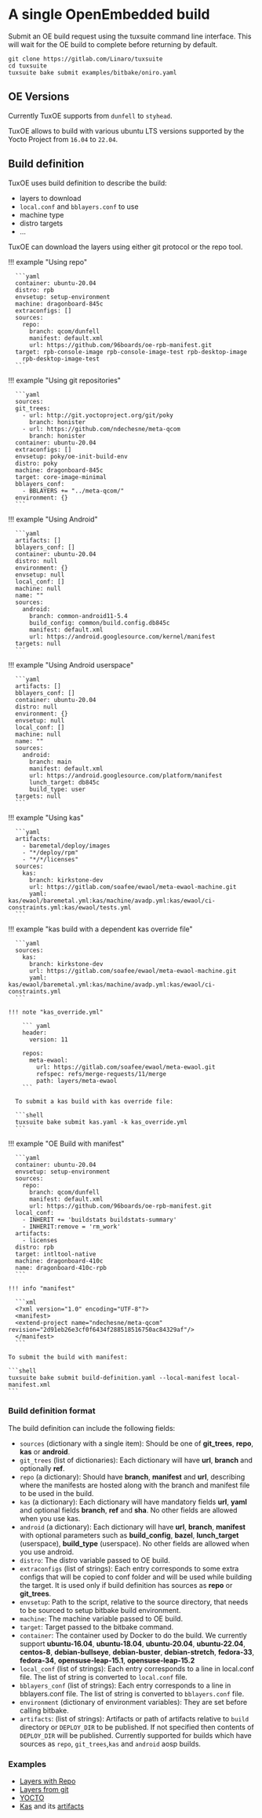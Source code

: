 # A single OpenEmbedded build

Submit an OE build request using the tuxsuite command line interface. This will
wait for the OE build to complete before returning by default.

```shell
git clone https://gitlab.com/Linaro/tuxsuite
cd tuxsuite
tuxsuite bake submit examples/bitbake/oniro.yaml
```

## OE Versions

Currently TuxOE supports from `dunfell` to `styhead`.

TuxOE allows to build with various ubuntu LTS versions supported by the Yocto Project from `16.04` to `22.04`.

## Build definition

TuxOE uses build definition to describe the build:

* layers to download
* `local.conf` and `bblayers.conf` to use
* machine type
* distro targets
* ...

TuxOE can download the layers using either git protocol or the repo tool.

!!! example "Using repo"

      ```yaml
      container: ubuntu-20.04
      distro: rpb
      envsetup: setup-environment
      machine: dragonboard-845c
      extraconfigs: []
      sources:
        repo:
          branch: qcom/dunfell
          manifest: default.xml
          url: https://github.com/96boards/oe-rpb-manifest.git
      target: rpb-console-image rpb-console-image-test rpb-desktop-image
        rpb-desktop-image-test
      ```

!!! example "Using git repositories"

      ```yaml
      sources:
      git_trees:
        - url: http://git.yoctoproject.org/git/poky
          branch: honister
        - url: https://github.com/ndechesne/meta-qcom
          branch: honister
      container: ubuntu-20.04
      extraconfigs: []
      envsetup: poky/oe-init-build-env
      distro: poky
      machine: dragonboard-845c
      target: core-image-minimal
      bblayers_conf:
        - BBLAYERS += "../meta-qcom/"
      environment: {}
      ```

!!! example "Using Android"

      ```yaml
      artifacts: []
      bblayers_conf: []
      container: ubuntu-20.04
      distro: null
      environment: {}
      envsetup: null
      local_conf: []
      machine: null
      name: ""
      sources:
        android:
          branch: common-android11-5.4
          build_config: common/build.config.db845c
          manifest: default.xml
          url: https://android.googlesource.com/kernel/manifest
      targets: null
      ```

!!! example "Using Android userspace"

      ```yaml
      artifacts: []
      bblayers_conf: []
      container: ubuntu-20.04
      distro: null
      environment: {}
      envsetup: null
      local_conf: []
      machine: null
      name: ""
      sources:
        android:
          branch: main
          manifest: default.xml
          url: https://android.googlesource.com/platform/manifest
          lunch_target: db845c
          build_type: user
      targets: null
      ```

!!! example "Using kas"

      ```yaml
      artifacts:
        - baremetal/deploy/images
        - "*/deploy/rpm"
        - "*/*/licenses"
      sources:
        kas:
          branch: kirkstone-dev
          url: https://gitlab.com/soafee/ewaol/meta-ewaol-machine.git
          yaml: kas/ewaol/baremetal.yml:kas/machine/avadp.yml:kas/ewaol/ci-constraints.yml:kas/ewaol/tests.yml
      ```

!!! example "kas build with a dependent kas override file"

      ```yaml
      sources:
        kas:
          branch: kirkstone-dev
          url: https://gitlab.com/soafee/ewaol/meta-ewaol-machine.git
          yaml: kas/ewaol/baremetal.yml:kas/machine/avadp.yml:kas/ewaol/ci-constraints.yml
      ```

    !!! note "kas_override.yml"

        ``` yaml
        header:
          version: 11

        repos:
          meta-ewaol:
            url: https://gitlab.com/soafee/ewaol/meta-ewaol.git
            refspec: refs/merge-requests/11/merge
            path: layers/meta-ewaol
        ```

      To submit a kas build with kas override file:

      ```shell
      tuxsuite bake submit kas.yaml -k kas_override.yml
      ```

!!! example "OE Build with manifest"

      ```yaml
      container: ubuntu-20.04
      envsetup: setup-environment
      sources:
        repo:
          branch: qcom/dunfell
          manifest: default.xml
          url: https://github.com/96boards/oe-rpb-manifest.git
      local_conf:
        - INHERIT += 'buildstats buildstats-summary'
        - INHERIT:remove = 'rm_work'
      artifacts:
        - licenses
      distro: rpb
      target: intltool-native
      machine: dragonboard-410c
      name: dragonboard-410c-rpb
      ```

    !!! info "manifest"

      ```xml
      <?xml version="1.0" encoding="UTF-8"?>
      <manifest>
      <extend-project name="ndechesne/meta-qcom" revision="2d91eb26e3cf0f6434f288518516750ac84329af"/>
      </manifest>
      ```

    To submit the build with manifest:

    ```shell
    tuxsuite bake submit build-definition.yaml --local-manifest local-manifest.xml
    ```

### Build definition format

The build definition can include the following fields:

* `sources` (dictionary with a single item): Should be one of **git_trees**, **repo**, **kas** or **android**.
* `git_trees` (list of dictionaries): Each dictionary will have **url**, **branch** and optionally **ref**.
* `repo` (a dictionary): Should have **branch**, **manifest** and **url**, describing where the manifests are hosted along with the branch and manifest file to be used in the build.
* `kas` (a dictionary): Each dictionary will have mandatory fields **url**, **yaml** and optional fields **branch**, **ref** and **sha**. No other fields are allowed when you use kas.
* `android` (a dictionary): Each dictionary will have **url**,
  **branch**, **manifest** with optional parameters such as
  **build_config**, **bazel**, **lunch_target** (userspace),
  **build_type** (userspace). No other fields are allowed when you use
  android.
* `distro`: The distro variable passed to OE build.
* `extraconfigs` (list of strings): Each entry corresponds to some extra configs that will be copied to conf folder and will be used while building the target. It is used only if build definition has sources as **repo** or **git_trees**.
* `envsetup`: Path to the script, relative to the source directory, that needs to be sourced to setup bitbake build environment.
* `machine`: The machine variable passed to OE build.
* `target`: Target passed to the bitbake command.
* `container`: The container used by Docker to do the build. We currently support **ubuntu-16.04**, **ubuntu-18.04**, **ubuntu-20.04**, **ubuntu-22.04**, **centos-8**, **debian-bullseye**, **debian-buster**, **debian-stretch**, **fedora-33**, **fedora-34**, **opensuse-leap-15.1**, **opensuse-leap-15.2**
* `local_conf` (list of strings): Each entry corresponds to a line in local.conf file. The list of string is converted to `local.conf` file.
* `bblayers_conf` (list of strings): Each entry corresponds to a line in bblayers.conf file. The list of string is converted to `bblayers.conf` file.
* `environment` (dictionary of environment variables): They are set before calling bitbake.
* `artifacts`: (list of strings): Artifacts or path of artifacts relative to `build` directory or `DEPLOY_DIR` to be published. If not specified then contents of `DEPLOY_DIR` will be published. Currently supported for builds which have sources as `repo`, `git_trees`,`kas` and `android` aosp builds.

### Examples

* [Layers with Repo](https://gitlab.com/Linaro/tuxsuite/-/blob/master/examples/bitbake/ledge-rpb.yaml)
* [Layers from git](https://gitlab.com/Linaro/tuxsuite/-/blob/master/examples/bitbake/lt-qcom.yaml)
* [YOCTO](https://gitlab.com/Linaro/tuxsuite/-/blob/master/examples/bitbake/yocto.yaml)
* [Kas](https://storage.tuxsuite.com/public/demo/demo/oebuilds/31UNTRXMK1wFaXHB5yFGa2c9trT/build-definition.yaml) and its [artifacts](https://storage.tuxsuite.com/public/demo/demo/oebuilds/31UNTRXMK1wFaXHB5yFGa2c9trT/)
